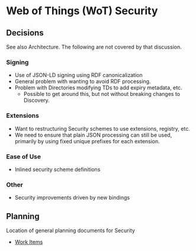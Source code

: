 # Web of Things (WoT) Security

## Decisions
See also Architecture.  The following are not covered by that discussion.

### Signing
- Use of JSON-LD signing using RDF canonicalization
- General problem with wanting to avoid RDF processing.
- Problem with Directories modifying TDs to add expiry metadata, etc.
     - Possible to get around this, but not without breaking changes to Discovery.

### Extensions
- Want to restructuring Security schemes to use extensions, registry, etc.
- We need to ensure that plain JSON processing can still be used, primarily by using fixed unique prefixes for each extension.

### Ease of Use
- Inlined security scheme definitions

### Other
- Security improvements driven by new bindings

## Planning
Location of general planning documents for Security 

* [Work Items](work-items.md)


